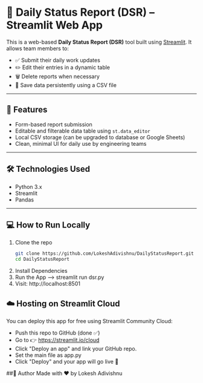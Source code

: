 # 📝 Daily Status Report (DSR) – Streamlit Web App

This is a web-based **Daily Status Report (DSR)** tool built using [Streamlit](https://streamlit.io). It allows team members to:

- ✅ Submit their daily work updates
- ✏️ Edit their entries in a dynamic table
- 🗑️ Delete reports when necessary
- 💾 Save data persistently using a CSV file

---

## 🚀 Features

- Form-based report submission
- Editable and filterable data table using `st.data_editor`
- Local CSV storage (can be upgraded to database or Google Sheets)
- Clean, minimal UI for daily use by engineering teams

---

## 🛠️ Technologies Used

- Python 3.x
- Streamlit
- Pandas

---

## 💻 How to Run Locally

1. Clone the repo
   ```bash
   git clone https://github.com/LokeshAdivishnu/DailyStatusReport.git
   cd DailyStatusReport
2. Install Dependencies
3. Run the App --> streamlit run dsr.py
4. Visit: http://localhost:8501

## ☁️ Hosting on Streamlit Cloud
You can deploy this app for free using Streamlit Community Cloud:
- Push this repo to GitHub (done ✅)
- Go to 👉 https://streamlit.io/cloud
- Click "Deploy an app" and link your GitHub repo.
- Set the main file as app.py
- Click "Deploy" and your app will go live 🚀

##👤 Author
Made with ❤️ by Lokesh Adivishnu

